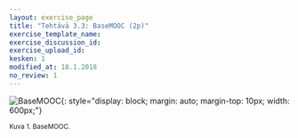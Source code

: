 ```yaml
---
layout: exercise_page
title: "Tehtävä 3.3: BaseMOOC (2p)"
exercise_template_name:
exercise_discussion_id:
exercise_upload_id:
kesken: 1
modified_at: 18.1.2018
no_review: 1
---
```



![BaseMOOC](../img/basemooc.png "BaseMOOC"){: style="display: block; margin: auto; margin-top: 10px; width: 600px;"}

<small>Kuva 1. BaseMOOC.</small>
